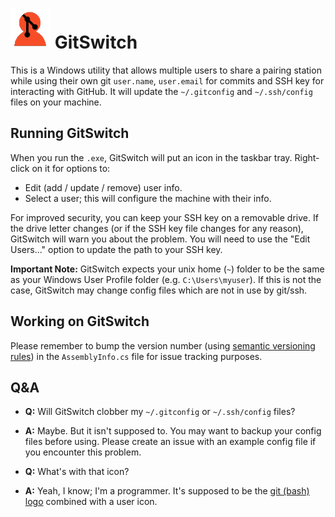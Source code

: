 # ![GitSwitch Logo](/gitswitch64x64.png) GitSwitch

This is a Windows utility that allows multiple users to share a pairing station while using their own
git `user.name`, `user.email` for commits and SSH key for interacting with GitHub.
It will update the `~/.gitconfig` and `~/.ssh/config` files on your machine.


## Running GitSwitch

When you run the `.exe`, GitSwitch will put an icon in the taskbar tray.
Right-click on it for options to:

* Edit (add / update / remove) user info.
* Select a user; this will configure the machine with their info.

For improved security, you can keep your SSH key on a removable drive.
If the drive letter changes (or if the SSH key file changes for any reason), GitSwitch will warn you about the problem.
You will need to use the "Edit Users..." option to update the path to your SSH key.

**Important Note:**
GitSwitch expects your unix home (`~`) folder to be the same as your Windows User Profile folder (e.g. `C:\Users\myuser`).
If this is not the case, GitSwitch may change config files which are not in use by git/ssh.


## Working on GitSwitch

Please remember to bump the version number (using [semantic versioning rules](http://semver.org/))
in the `AssemblyInfo.cs` file for issue tracking purposes.


## Q&A

* **Q:** Will GitSwitch clobber my `~/.gitconfig` or `~/.ssh/config` files?
* **A:** Maybe. But it isn't supposed to. You may want to backup your config files before using.
    Please create an issue with an example config file if you encounter this problem.

* **Q:** What's with that icon?
* **A:** Yeah, I know; I'm a programmer.
    It's supposed to be the [git (bash) logo](http://git-scm.com/) combined with a user icon.
